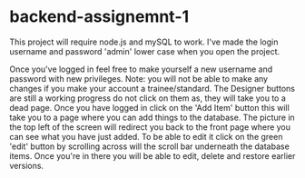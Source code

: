 # backend-assignemnt-1


This project will require node.js and mySQL to work.
I've made the login username and password 'admin' lower case when you open the project. 


Once you've logged in feel free to make yourself a new username and password with new privileges.
Note: you will not be able to make any changes if you make your account a trainee/standard.
The Designer buttons are still a working progress do not click on them as, they will take you to a dead page. 
Once you have logged in click on the 'Add Item' button this will take you to a page where you can add things to the database. 
The picture in the top left of the screen will redirect you back to the front page  where you can see what you have just added. 
To be able to edit it click on the green 'edit' button by scrolling across will the scroll bar underneath the database items. 
Once you're in there you will be able to edit, delete and restore earlier versions.

